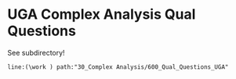 # UGA Complex Analysis Qual Questions


See subdirectory!

  
```query
line:(\work ) path:"30_Complex Analysis/600_Qual_Questions_UGA"
```